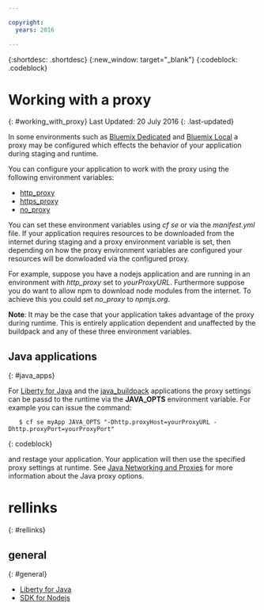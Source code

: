 ```yaml
---

copyright:
  years: 2016

---
```


{:shortdesc: .shortdesc}
{:new_window: target="_blank"}
{:codeblock: .codeblock}


# Working with a proxy
{: #working_with_proxy}
Last Updated: 20 July 2016
{: .last-updated}

In some environments such as [Bluemix Dedicated](../../dedicated/index.html#dedicated) and
[Bluemix Local](../../local/index.html#local) a proxy may be configured which effects the
behavior of your application during staging and runtime.

You can configure your application to work with the proxy using the following environment variables:
  * [http_proxy](https://docs.cloudfoundry.org/buildpacks/proxy-usage.html)
  * [https_proxy](https://docs.cloudfoundry.org/buildpacks/proxy-usage.html)
  * [no_proxy](http://www.gnu.org/software/wget/manual/html_node/Proxies.html)
  
You can set these environment variables using *cf se* or via the *manifest.yml* file.  If your application requires
resources to be downloaded from the internet during staging and a proxy environment variable is set,  then depending
on how the proxy environment variables are configured your resources will be donwloaded via the configured proxy.  

For example, suppose you have a nodejs application and are running in an environment with *http_proxy* set to
*yourProxyURL*.  Furthermore suppose you do want to allow npm to download node modules from the internet. To achieve this you
could set *no_proxy* to *npmjs.org*. 

**Note**: It may be the case that your application takes advantage of the proxy during runtime.  This is entirely application 
dependent and unaffected by the buildpack and any of these three environment variables.

## Java applications
{: #java_apps}

For [Liberty for Java](../runtimes/liberty/index.html) and the [java_buildpack](../runtimes/tomcat/index.html) applications the proxy settings can be passd to the runtime via the **JAVA_OPTS** environment variable.  For example you can issue the command: 
```
   $ cf se myApp JAVA_OPTS "-Dhttp.proxyHost=yourProxyURL -Dhttp.proxyPort=yourProxyPort"
```
{: codeblock}

and restage your application.  Your application will then use the specified proxy settings at runtime. See [Java Networking and Proxies](https://docs.oracle.com/javase/8/docs/technotes/guides/net/proxies.html) for more information about the Java proxy options. 

# rellinks
{: #rellinks}
## general
{: #general}
* [Liberty for Java](../runtimes/liberty/index.html)
* [SDK for Nodejs](../runtimes/nodejs/index.html)
